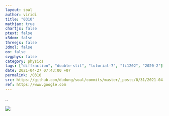 ```yaml
---
layout: soal
author: viridi
title: "0310"
mathjax: true
chartjs: false
ptext: false
x3dom: false
threejs: false
3dmol: false
oo: false
svgphys: false
category: physics
tags: ["diffraction", "double-slit", "tutorial-7", "fi1202", "2020-2"]
date: 2021-04-27 07:43:00 +07
permalink: /0310
src: https://github.com/dudung/soal/commits/master/_posts/0/31/2021-04-27-ml-learning-0.md
ref: https://www.google.com
---
```

..

![]({{site.baseurl}}/assets/img/0/31/0310.png)

